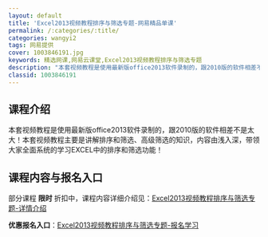 ```yaml
---
layout: default
title: 'Excel2013视频教程排序与筛选专题-网易精品单课'
permalink: /:categories/:title/
categories: wangyi2
tags: 网易提供
cover: 1003846191.jpg
keywords: 精选网课,网易云课堂,Excel2013视频教程排序与筛选专题
description: "本套视频教程是使用最新版office2013软件录制的，跟2010版的软件相差不是太大！本套视频教程主要是讲解排序和筛选、高级筛选的知识，内容由浅入深，带领大家全面系统的学习EXCEL中的排"
classid: 1003846191
---
```


## 课程介绍

本套视频教程是使用最新版office2013软件录制的，跟2010版的软件相差不是太大！本套视频教程主要是讲解排序和筛选、高级筛选的知识，内容由浅入深，带领大家全面系统的学习EXCEL中的排序和筛选功能！

## 课程内容与报名入口

部分课程 **限时** 折扣中，课程内容详细介绍见：[Excel2013视频教程排序与筛选专题-详情介绍](https://study.163.com/course/introduction/1003846191.htm?share=1&shareId=1025206652&utm_campaign=share&utm_medium=iphoneShare&utm_source=&utm_u=1025206652)

**优惠报名入口**：[Excel2013视频教程排序与筛选专题-报名学习](https://study.163.com/course/introduction/1003846191.htm?share=1&shareId=1025206652&utm_campaign=share&utm_medium=iphoneShare&utm_source=&utm_u=1025206652)

